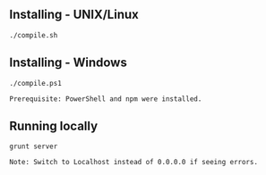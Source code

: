 ## Installing - UNIX/Linux

```
./compile.sh
```

## Installing - Windows

```
./compile.ps1

Prerequisite: PowerShell and npm were installed.
```

## Running locally

```
grunt server

Note: Switch to Localhost instead of 0.0.0.0 if seeing errors. 
```
